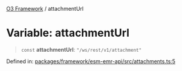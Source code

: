 [O3 Framework](../API.md) / attachmentUrl

# Variable: attachmentUrl

> `const` **attachmentUrl**: `"/ws/rest/v1/attachment"`

Defined in: [packages/framework/esm-emr-api/src/attachments.ts:5](https://github.com/UjjawalPrabhat/openmrs-esm-core/blob/main/packages/framework/esm-emr-api/src/attachments.ts#L5)
